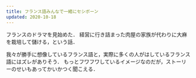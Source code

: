 ```yaml
---
title: フランス語みんなで一緒にセシボーン
updated: 2020-10-18
---
```


フランスのドラマを見始めた．
経営に行き詰まった肉屋の家族が代わりに大麻を栽培して儲ける，という話．

我々が勝手に想像しているフランス語と，実際に多くの人がはしているフランス語にはズレがありそう．
もっとフワフワしているイメージなのだが，ストーリーのせいもあってかいかつく聞こえる．
